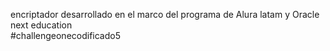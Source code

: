 encriptador  desarrollado en el marco del programa de Alura latam  y  Oracle next education  
#challengeonecodificado5
